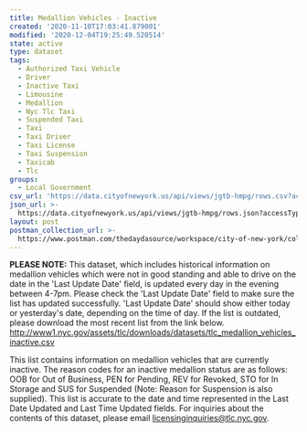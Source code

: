 ```yaml
---
title: Medallion Vehicles - Inactive
created: '2020-11-10T17:03:41.879001'
modified: '2020-12-04T19:25:49.520514'
state: active
type: dataset
tags:
  - Authorized Taxi Vehicle
  - Driver
  - Inactive Taxi
  - Limousine
  - Medallion
  - Nyc Tlc Taxi
  - Suspended Taxi
  - Taxi
  - Taxi Driver
  - Taxi License
  - Taxi Suspension
  - Taxicab
  - Tlc
groups:
  - Local Government
csv_url: 'https://data.cityofnewyork.us/api/views/jgtb-hmpg/rows.csv?accessType=DOWNLOAD'
json_url: >-
  https://data.cityofnewyork.us/api/views/jgtb-hmpg/rows.json?accessType=DOWNLOAD
layout: post
postman_collection_url: >-
  https://www.postman.com/thedaydasource/workspace/city-of-new-york/collection/15909983-e457aac2-cb6b-4e67-b5ea-bc638ad525c5
---
```

<b>PLEASE NOTE:</b> This dataset, which includes historical information on medallion vehicles which were not in good standing and able to drive on the date in the 'Last Update Date' field, is updated every day in the evening between 4-7pm. Please check the 'Last Update Date' field to make sure the list has updated successfully. 'Last Update Date'  should show either today or yesterday's date, depending on the time of day. If the list is outdated, please download the most recent list from the link below. 
http://www1.nyc.gov/assets/tlc/downloads/datasets/tlc_medallion_vehicles_inactive.csv

This list contains information on medallion vehicles that are currently inactive. The reason codes for an inactive medallion status are as follows: OOB for Out of Business, PEN for Pending, REV for Revoked, STO for In Storage and SUS for Suspended (Note: Reason for Suspension is also supplied). This list is accurate to the date and time represented in the Last Date Updated and Last Time Updated fields. For inquiries about the contents of this dataset, please email licensinginquiries@tlc.nyc.gov.
